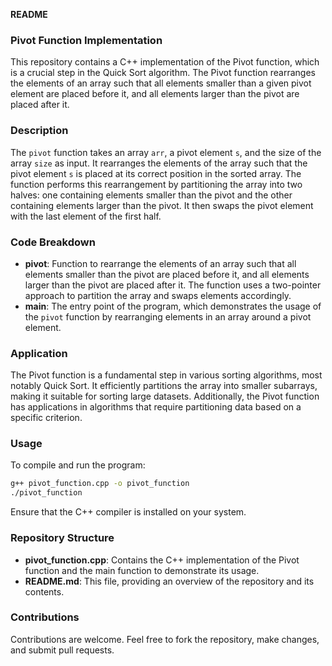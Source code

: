 **README**

### Pivot Function Implementation

This repository contains a C++ implementation of the Pivot function, which is a crucial step in the Quick Sort algorithm. The Pivot function rearranges the elements of an array such that all elements smaller than a given pivot element are placed before it, and all elements larger than the pivot are placed after it.

### Description

The `pivot` function takes an array `arr`, a pivot element `s`, and the size of the array `size` as input. It rearranges the elements of the array such that the pivot element `s` is placed at its correct position in the sorted array. The function performs this rearrangement by partitioning the array into two halves: one containing elements smaller than the pivot and the other containing elements larger than the pivot. It then swaps the pivot element with the last element of the first half.

### Code Breakdown

- **pivot**: Function to rearrange the elements of an array such that all elements smaller than the pivot are placed before it, and all elements larger than the pivot are placed after it. The function uses a two-pointer approach to partition the array and swaps elements accordingly.
- **main**: The entry point of the program, which demonstrates the usage of the `pivot` function by rearranging elements in an array around a pivot element.

### Application

The Pivot function is a fundamental step in various sorting algorithms, most notably Quick Sort. It efficiently partitions the array into smaller subarrays, making it suitable for sorting large datasets. Additionally, the Pivot function has applications in algorithms that require partitioning data based on a specific criterion.

### Usage

To compile and run the program:
```bash
g++ pivot_function.cpp -o pivot_function
./pivot_function
```
Ensure that the C++ compiler is installed on your system.

### Repository Structure

- **pivot_function.cpp**: Contains the C++ implementation of the Pivot function and the main function to demonstrate its usage.
- **README.md**: This file, providing an overview of the repository and its contents.

### Contributions

Contributions are welcome. Feel free to fork the repository, make changes, and submit pull requests.
